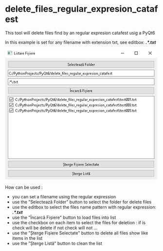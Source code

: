 # delete_files_regular_expresion_catafest

This tool will delete files find by an regular expresion catafest usig a PyQt6 

In this example is set for any filename with extension txt, see editbox:   <b><i> .*\.txt </i></b>

![delete_files_regular_expresion_catafest.png](delete_files_regular_expresion_catafest.png)

How can be used : 

 - you can set a filename using the regular expression
 - use the "Selectează Folder" button to select the folder for delete files
 - use the editbox to select the files name pattern with regular expression:   <b><i> .*\.txt </i></b>
 - use the "Încarcă Fișiere" button to load files into list
 - use the checkbox on each item to select the files for deletion : if is check will be delete if not check will not ...
 - use the "Șterge Fișiere Selectate" button to delete all files show like items in the list
 - use the "Șterge Listă" button to clean the list
